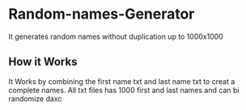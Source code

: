 # Random-names-Generator
It generates random names without duplication up to 1000x1000

## How it Works
It Works by combining the first name txt and last name txt to creat a complete names. All txt files has 1000 first and last names and can bi randomize
daxc

